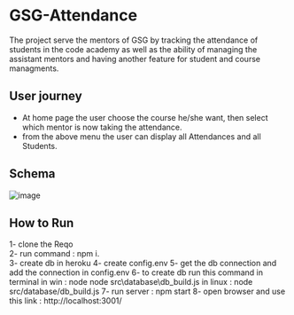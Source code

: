 # GSG-Attendance


The project serve the mentors of GSG by tracking the attendance of students in the code academy as well as the ability of managing the assistant mentors and having another feature for student and course managments.

## User journey
- At home page the user choose the course he/she want, then select which mentor is now taking the attendance.
- from the above menu the user can display all Attendances and all Students.

## Schema

![image](https://user-images.githubusercontent.com/56412800/75423111-b9eb2680-5946-11ea-994e-1ff80868179b.png)<br>


## How to Run 
1- clone the Reqo <br>
2- run command : npm i.<br>
3- create db in heroku 
4- create config.env 
5- get the db connection and add the connection in config.env
6- to create db run this command in terminal 
    in win : node  node src\database\db_build.js
    in linux : node src/database/db_build.js
7- run server : npm start 
8- open browser and use this link : http://localhost:3001/


